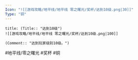 ```yaml
---
Icon: "![[游戏攻略/地平线/地平线 零之曙光/奖杯/达到10级.png|30]]"
Type: "铜"
---
```

```ad-common-bronze-trophy
title: (Title:: "达到10级")
![[游戏攻略/地平线/地平线 零之曙光/奖杯/达到10级.png|100]]

(Comment:: "达到玩家级别10级。")
```

#地平线/零之曙光 #奖杯 #铜
